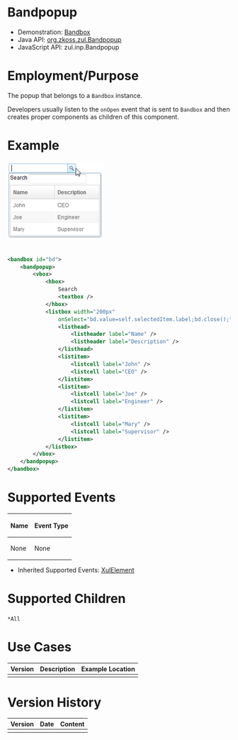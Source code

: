 # Bandpopup

- Demonstration: [Bandbox](http://www.zkoss.org/zkdemo/combobox/customizable_combobox)
- Java API: [org.zkoss.zul.Bandpopup](https://www.zkoss.org/javadoc/latest/zk/org/zkoss/zul/Bandpopup.html)
- JavaScript API: <javadoc directory="jsdoc">zul.inp.Bandpopup</javadoc>


# Employment/Purpose

The popup that belongs to a `Bandbox` instance.

Developers usually listen to the `onOpen` event that is sent to
`Bandbox` and then creates proper components as children of this
component.

# Example

![](/zk_component_ref/images/ZKComRef_Bandbox_Example.png)

```xml
   
<bandbox id="bd">
    <bandpopup>
        <vbox>
            <hbox>
                Search
                <textbox />
            </hbox>
            <listbox width="200px"
                onSelect="bd.value=self.selectedItem.label;bd.close();">
                <listhead>
                    <listheader label="Name" />
                    <listheader label="Description" />
                </listhead>
                <listitem>
                    <listcell label="John" />
                    <listcell label="CEO" />
                </listitem>
                <listitem>
                    <listcell label="Joe" />
                    <listcell label="Engineer" />
                </listitem>
                <listitem>
                    <listcell label="Mary" />
                    <listcell label="Supervisor" />
                </listitem>
            </listbox>
        </vbox>
    </bandpopup>
</bandbox>
```

# Supported Events

<table>
<thead>
<tr class="header">
<th><center>
<p>Name</p>
</center></th>
<th><center>
<p>Event Type</p>
</center></th>
</tr>
</thead>
<tbody>
<tr class="odd">
<td><p>None</p></td>
<td><p>None</p></td>
</tr>
</tbody>
</table>

- Inherited Supported Events: [ XulElement]({{site.baseurl}}/zk_component_ref/base_components/xulelement#Supported_Events)

# Supported Children

`*All`

# Use Cases

| Version | Description | Example Location |
|---------|-------------|------------------|
|         |             |                  |

# Version History



| Version | Date | Content |
|---------|------|---------|
|         |      |         |


